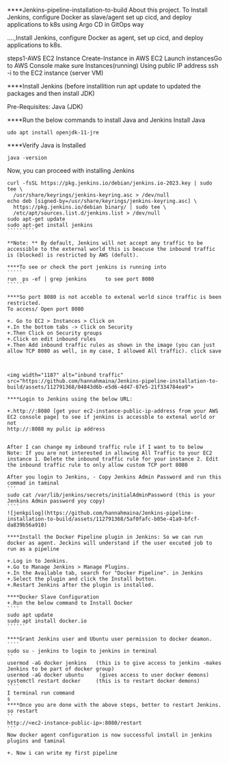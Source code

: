 
****Jenkins-pipeline-installation-to-build
About this project. To Install Jenkins, configure Docker as slave/agent set up cicd, and deploy applications to k8s using Argo CD in GitOps way

....,Install Jenkins, configure Docker as agent, set up cicd, and deploy applications to k8s.

steps1-AWS EC2 Instance
Create-Instance in AWS EC2
Launch instancesGo 
to AWS Console
make sure Instances(running)
Using public IP address ssh -i to the EC2 instance (server VM)

****Install Jenkins (before installition run apt update to updated the packages and then install JDK)

Pre-Requisites:
Java (JDK)

****Run the below commands to install Java and Jenkins
Install Java
```
udo apt install openjdk-11-jre
```
****Verify Java is Installed

```
java -version
```

Now, you can proceed with installing Jenkins
````````````
curl -fsSL https://pkg.jenkins.io/debian/jenkins.io-2023.key | sudo tee \
  /usr/share/keyrings/jenkins-keyring.asc > /dev/null
echo deb [signed-by=/usr/share/keyrings/jenkins-keyring.asc] \
  https://pkg.jenkins.io/debian binary/ | sudo tee \
  /etc/apt/sources.list.d/jenkins.list > /dev/null
sudo apt-get update
sudo apt-get install jenkins
`````````

**Note: ** By default, Jenkins will not accept any traffic to be accessible to the external world this is beacuse the inbound traffic is (blocked) is restricted by AWS (defult).

****To see or check the port jenkins is running into 
`````
run  ps -ef | grep jenkins      to see port 8080
``````

****So port 8080 is not acceble to extenal world since traffic is been restricted.
To access/ Open port 8080 

+. Go to EC2 > Instances > Click on
+.In the bottom tabs -> Click on Security
+.Then Click on Security groups
+.Click on edit inbound rules
+.Then Add inbound traffic rules as shown in the image (you can just allow TCP 8080 as well, in my case, I allowed All traffic). click save



<img width="1187" alt="inbund traffic" src="https://github.com/hannahmaina/Jenkins-pipeline-installation-to-build/assets/112791368/04843d6b-e5d6-4d47-87e5-21f334784ea9"> 

****Login to Jenkins using the below URL:

+.http://:8080 [get your ec2-instance-public-ip-address from your AWS EC2 console page] to see if jenkins is accessble to extenal world or not
http://:8088 my pulic ip address


After I can change my inbound traffic rule if I want to to below
Note: If you are not interested in allowing All Traffic to your EC2 instance 1. Delete the inbound traffic rule for your instance 2. Edit the inbound traffic rule to only allow custom TCP port 8080

After you login to Jenkins, - Copy Jenkins Admin Password and run this commad in taminal 
```
sudo cat /var/lib/jenkins/secrets/initialAdminPassword (this is your Jenkins Admin password yoy copy)
````
![jenkpilog](https://github.com/hannahmaina/Jenkins-pipeline-installation-to-build/assets/112791368/5af0fafc-b05e-41a9-bfcf-da839b56a910)

****Install the Docker Pipeline plugin in Jenkins: So we can run docker as agent. Jeckins will understand if the user excuted job to run as a pipeline 

+.Log in to Jenkins.
+.Go to Manage Jenkins > Manage Plugins.
+.In the Available tab, search for "Docker Pipeline". in Jenkins
+.Select the plugin and click the Install button.
+.Restart Jenkins after the plugin is installed.

****Docker Slave Configuration
+.Run the below command to Install Docker
````
sudo apt update
sudo apt install docker.io
``````

****Grant Jenkins user and Ubuntu user permission to docker deamon.
````
sudo su - jenkins to login to jenkins in terminal
``
usermod -aG docker jenkins   (this is to give access to jenkins -makes Jenkins to be part of docker group)
usermod -aG docker ubuntu     (gives access to user docker demons)
systemctl restart docker     (this is to restart docker demons)
````
I terminal run command
s
****Once you are done with the above steps, better to restart Jenkins. so restart
``
http://<ec2-instance-public-ip>:8080/restart
```
Now docker agent configuration is now successful install in jenkins plugins and taminal

+. Now i can write my first pipeline











